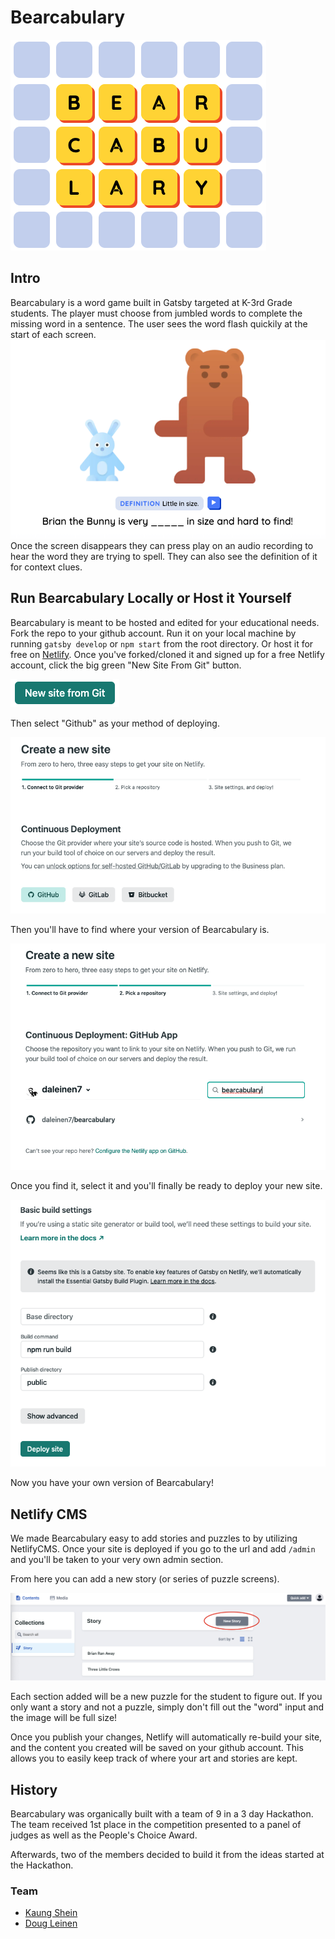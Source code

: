 # Bearcabulary

![Logo](/ReadMeImages/logo.png)

## Intro

Bearcabulary is a word game built in Gatsby targeted at K-3rd Grade students. The player must choose from jumbled words to complete the missing word in a sentence. The user sees the word flash quickily at the start of each screen.
![Bearcabulary gives the player plenty of hints](/ReadMeImages/example.png)
Once the screen disappears they can press play on an audio recording to hear the word they are trying to spell. They can also see the definition of it for context clues.

## Run Bearcabulary Locally or Host it Yourself

Bearcabulary is meant to be hosted and edited for your educational needs. Fork the repo to your github account. Run it on your local machine by running `gatsby develop` or `npm start` from the root directory. Or host it for free on [Netlify](https://www.netlify.com/). Once you've forked/cloned it and signed up for a free Netlify account, click the big green "New Site From Git" button.

![New Site Button](/ReadMeImages/new-site.png)

Then select "Github" as your method of deploying.

![select-github](/ReadMeImages/select-github.png)

Then you'll have to find where your version of Bearcabulary is.

![search-github](/ReadMeImages/search-bearcabulary.png)

Once you find it, select it and you'll finally be ready to deploy your new site.

![Deploy on Netlify](/ReadMeImages/deploy-site.png)

Now you have your own version of Bearcabulary!

## Netlify CMS

We made Bearcabulary easy to add stories and puzzles to by utilizing NetlifyCMS. Once your site is deployed if you go to the url and add `/admin` and you'll be taken to your very own admin section.

From here you can add a new story (or series of puzzle screens).

![Add a new story to match your lesson plan!](/ReadMeImages/new-story.png)

Each section added will be a new puzzle for the student to figure out. If you only want a story and not a puzzle, simply don't fill out the "word" input and the image will be full size!

Once you publish your changes, Netlify will automatically re-build your site, and the content you created will be saved on your github account. This allows you to easily keep track of where your art and stories are kept.

## History

Bearcabulary was organically built with a team of 9 in a 3 day Hackathon. The team received 1st place in the competition presented to a panel of judges as well as the People's Choice Award.

Afterwards, two of the members decided to build it from the ideas started at the Hackathon.

### Team

- [Kaung Shein](https://knds.art/)
- [Doug Leinen](https://www.dougleinen.com/)
